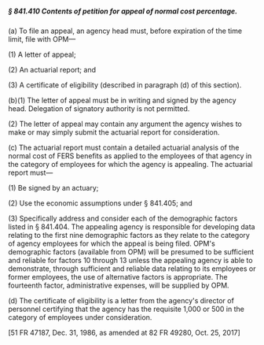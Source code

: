 ##### § 841.410 Contents of petition for appeal of normal cost percentage. #####

(a) To file an appeal, an agency head must, before expiration of the time limit, file with OPM—

(1) A letter of appeal;

(2) An actuarial report; and

(3) A certificate of eligibility (described in paragraph (d) of this section).

(b)(1) The letter of appeal must be in writing and signed by the agency head. Delegation of signatory authority is not permitted.

(2) The letter of appeal may contain any argument the agency wishes to make or may simply submit the actuarial report for consideration.

(c) The actuarial report must contain a detailed actuarial analysis of the normal cost of FERS benefits as applied to the employees of that agency in the category of employees for which the agency is appealing. The actuarial report must—

(1) Be signed by an actuary;

(2) Use the economic assumptions under § 841.405; and

(3) Specifically address and consider each of the demographic factors listed in § 841.404. The appealing agency is responsible for developing data relating to the first nine demographic factors as they relate to the category of agency employees for which the appeal is being filed. OPM's demographic factors (available from OPM) will be presumed to be sufficient and reliable for factors 10 through 13 unless the appealing agency is able to demonstrate, through sufficient and reliable data relating to its employees or former employees, the use of alternative factors is appropriate. The fourteenth factor, administrative expenses, will be supplied by OPM.

(d) The certificate of eligibility is a letter from the agency's director of personnel certifying that the agency has the requisite 1,000 or 500 in the category of employees under consideration.

[51 FR 47187, Dec. 31, 1986, as amended at 82 FR 49280, Oct. 25, 2017]